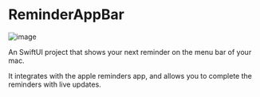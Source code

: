 # ReminderAppBar
![image](https://github.com/Jhonmt-cpu/ReminderAppBar/assets/54962256/594b4117-91f5-470f-b776-55c5c6dc0726)

An SwiftUI project that shows your next reminder on the menu bar of your mac.

It integrates with the apple reminders app, and allows you to complete the reminders with live updates.
